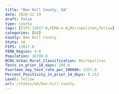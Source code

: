 ```yaml
---
title: "Ben Hill County, GA"
date: 2020-12-29
draft: false
type: county
tags: [FIPS:13017.0,FEMA:4.0,Micropolitan,Yellow]
categories: [GA]
County: Ben Hill County
State: GA
FIPS: 13017.0
FEMA_Region: 4.0
Population: 16700.0
NCHS_Urban_Rural_Classification: Micropolitan
Tests_in_prior_14_days: 260.0
Fourteen_day_test_rate_per_100000: 1557.0
Percent_Positivity_in_prior_14_days: 0.212
Level: Yellow
url: /states/GA/ben-hill-county
---
```



